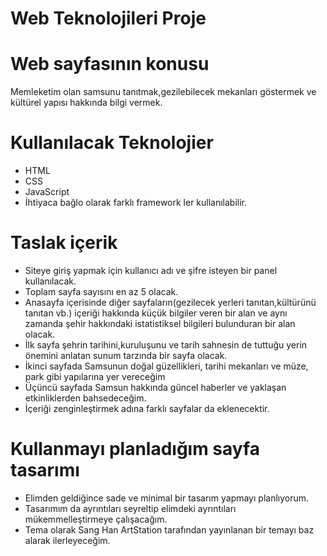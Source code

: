 # Web Teknolojileri Proje


# Web sayfasının konusu
Memleketim olan samsunu tanıtmak,gezilebilecek mekanları göstermek ve kültürel yapısı hakkında bilgi vermek.

# Kullanılacak Teknolojier
* HTML
* CSS
* JavaScript
* İhtiyaca bağlo olarak farklı framework ler kullanılabilir.

# Taslak içerik
* Siteye  giriş yapmak için kullanıcı adı ve şifre isteyen bir panel kullanılacak.
* Toplam sayfa sayısını en az 5 olacak.
* Anasayfa içerisinde diğer sayfaların(gezilecek yerleri tanıtan,kültürünü tanıtan vb.) içeriği hakkında
  küçük bilgiler veren bir alan ve aynı zamanda şehir hakkındaki istatistiksel bilgileri bulunduran bir alan olacak.
* İlk sayfa şehrin tarihini,kuruluşunu ve tarih sahnesin de tuttuğu yerin önemini anlatan sunum tarzında bir sayfa olacak.
* İkinci sayfada Samsunun doğal güzellikleri, tarihi mekanları ve müze, park gibi yapılarına yer vereceğim
* Üçüncü sayfada Samsun hakkında güncel haberler ve yaklaşan etkinliklerden bahsedeceğim.
* İçeriği zenginleştirmek adına farklı sayfalar da eklenecektir.

# Kullanmayı planladığım sayfa tasarımı
* Elimden geldiğince sade ve minimal bir tasarım yapmayı planlıyorum.
* Tasarımım da ayrıntıları seyreltip elimdeki ayrıntıları mükemmelleştirmeye çalışacağım.
* Tema olarak Sang Han ArtStation tarafından yayınlanan bir temayı baz alarak ilerleyeceğim.






